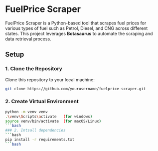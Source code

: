 # FuelPrice Scraper

FuelPrice Scraper is a Python-based tool that scrapes fuel prices for various types of fuel such as Petrol, Diesel, and CNG across different states. This project leverages **Botasaurus** to automate the scraping and data retrieval process.

## Setup

### 1. Clone the Repository

Clone this repository to your local machine:

```bash
git clone https://github.com/yourusername/fuelprice-scraper.git
```
### 2. Create Virtual Environment
```bash
python -m venv venv
.\venv\Scripts\activate   (for windows)
source venv/bin/activate  (for macOS/Linux)
```bash
### 2. Intsall dependencies 
```bash
pip install -r requirements.txt
```bash


